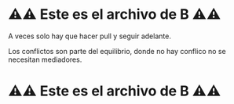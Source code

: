 # ⚠️⚠️ Este es el archivo de **B** ⚠️⚠️


A veces solo hay que hacer pull y seguir adelante.

Los conflictos son parte del equilibrio, donde no hay conflico no se necesitan mediadores.


# ⚠️⚠️ Este es el archivo de **B** ⚠️⚠️
